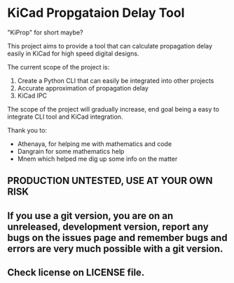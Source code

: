 # KiCad Propgataion Delay Tool
"KiProp" for short maybe?

This project aims to provide a tool that can calculate propagation delay easily in KiCad for high speed digital designs.

The current scope of the project is:
  1. Create a Python CLI that can easily be integrated into other projects
  2. Accurate approximation of propagation delay
  3. KiCad IPC

The scope of the project will gradually increase, end goal being a easy to integrate CLI tool and KiCad integration.

Thank you to:
- Athenaya, for helping me with mathematics and code
- Dangrain for some mathematics help 
- Mnem which helped me dig up some info on the matter

## PRODUCTION UNTESTED, USE AT YOUR OWN RISK
## If you use a git version, you are on an unreleased, development version, report any bugs on the issues page and remember bugs and errors are very much possible with a git version.

## Check license on LICENSE file.
